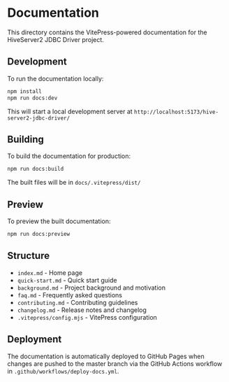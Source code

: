 # Documentation

This directory contains the VitePress-powered documentation for the HiveServer2 JDBC Driver project.

## Development

To run the documentation locally:

```bash
npm install
npm run docs:dev
```

This will start a local development server at `http://localhost:5173/hive-server2-jdbc-driver/`

## Building

To build the documentation for production:

```bash
npm run docs:build
```

The built files will be in `docs/.vitepress/dist/`

## Preview

To preview the built documentation:

```bash
npm run docs:preview
```

## Structure

- `index.md` - Home page
- `quick-start.md` - Quick start guide
- `background.md` - Project background and motivation
- `faq.md` - Frequently asked questions
- `contributing.md` - Contributing guidelines
- `changelog.md` - Release notes and changelog
- `.vitepress/config.mjs` - VitePress configuration

## Deployment

The documentation is automatically deployed to GitHub Pages when changes are pushed to the master branch via the GitHub Actions workflow in `.github/workflows/deploy-docs.yml`.